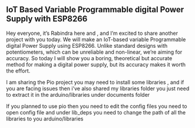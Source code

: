 ##     IoT Based Variable Programmable digital Power Supply with ESP8266

Hey everyone, it’s Rabindra here and , and I’m excited to share another project with you today. We will make an IoT-based variable Programmable digital Power Supply using ESP8266. Unlike standard designs with potentiometers, which can be unreliable and non-linear, we’re aiming for accuracy. So today I will show you a boring, theoretical but accurate method for making a digital  power supply, but its accuracy makes it worth the effort.

I am sharing the Pio project you may need to install some libraries , and if you are facing issues then i've also shared my libraries folder you just need to extract it in the arduino/libraries under documents folder

If you planned to use pio then you need to edit the config files you need to open config file and under lib_deps you need to change the path of all the libraries to you arduino/libraries
